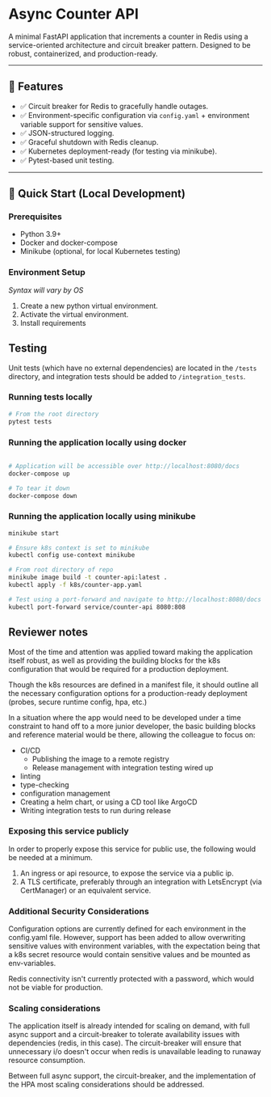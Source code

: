 # Async Counter API

A minimal FastAPI application that increments a counter in Redis using a service-oriented architecture and circuit breaker pattern. Designed to be robust, containerized, and production-ready.

---

## 🧰 Features

- ✅ Circuit breaker for Redis to gracefully handle outages.
- ✅ Environment-specific configuration via `config.yaml` + environment variable support for sensitive values.
- ✅ JSON-structured logging.
- ✅ Graceful shutdown with Redis cleanup.
- ✅ Kubernetes deployment-ready (for testing via minikube).
- ✅ Pytest-based unit testing.
---

## 🚀 Quick Start (Local Development)

### Prerequisites

- Python 3.9+
- Docker and docker-compose
- Minikube (optional, for local Kubernetes testing)

### Environment Setup
_Syntax will vary by OS_

1. Create a new python virtual environment.
2. Activate the virtual environment.
3. Install requirements

## Testing

Unit tests (which have no external dependencies) are located in the `/tests` directory,
and integration tests should be added to `/integration_tests`.

### Running tests locally

```bash
# From the root directory
pytest tests
```


### Running the application locally using docker

```bash

# Application will be accessible over http://localhost:8080/docs
docker-compose up

# To tear it down
docker-compose down
```

### Running the application locally using minikube

```bash
minikube start

# Ensure k8s context is set to minikube
kubectl config use-context minikube

# From root directory of repo
minikube image build -t counter-api:latest .
kubectl apply -f k8s/counter-app.yaml

# Test using a port-forward and navigate to http://localhost:8080/docs
kubectl port-forward service/counter-api 8080:808

```

## Reviewer notes

Most of the time and attention was applied toward making the application itself robust, as well as providing
the building blocks for the k8s configuration that would be required for a production deployment.

Though the k8s resources are defined in a manifest file, it should outline all the necessary configuration options
for a production-ready deployment (probes, secure runtime config, hpa, etc.)

In a situation where the app would need to be developed under a time constraint to hand off to a more junior developer,
the basic building blocks and reference material would be there, allowing the colleague to focus on:
- CI/CD
  - Publishing the image to a remote registry
  - Release management with integration testing wired up
- linting
- type-checking
- configuration management
- Creating a helm chart, or using a CD tool like ArgoCD
- Writing integration tests to run during release

### Exposing this service publicly

In order to properly expose this service for public use, the following would be needed at a minimum.

1. An ingress or api resource, to expose the service via a public ip.
2. A TLS certificate, preferably through an integration with LetsEncrypt (via CertManager) or an equivalent service.

### Additional Security Considerations

Configuration options are currently defined for each environment in the config.yaml file.
However, support has been added to allow overwriting sensitive values with environment variables,
with the expectation being that a k8s secret resource would contain sensitive values and be mounted as env-variables.

Redis connectivity isn't currently protected with a password, which would not be viable for production.

### Scaling considerations

The application itself is already intended for scaling on demand, with full async support and a circuit-breaker
to tolerate availability issues with dependencies (redis, in this case).  The circuit-breaker
will ensure that unnecessary i/o doesn't occur when redis is unavailable leading to runaway resource consumption.

Between full async support, the circuit-breaker, and the implementation of the HPA most scaling considerations should be addressed.

